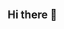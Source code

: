 ## Hi there 👋

<!--
**Abbey04/Abbey04** is a ✨ _special_ ✨ repository because its `README.md` (this file) appears on your GitHub profile.

Here are some ideas to get you started:

- 🔭 I’m currently working on putting together learning materials for SQL and python
- 👯 I’m looking to collaborate on Data science projects

-->
